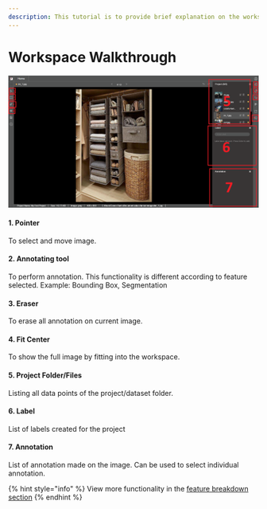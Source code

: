 ```yaml
---
description: This tutorial is to provide brief explanation on the workspace
---
```


# Workspace Walkthrough

![](../../.gitbook/assets/workspace-copy.png)

#### 1. Pointer

To select and move image.

#### 2. Annotating tool

To perform annotation. This functionality is different according to feature selected. Example: Bounding Box, Segmentation

#### 3. Eraser

To erase all annotation on current image.

#### 4. Fit Center

To show the full image by fitting into the workspace.

#### 5. Project Folder/Files

Listing all data points of the project/dataset folder.

#### 6. Label

List of labels created for the project

#### 7. Annotation

List of annotation made on the image. Can be used to select individual annotation.

{% hint style="info" %}
View more functionality in the [feature breakdown section](../feature-breakdown/)
{% endhint %}

